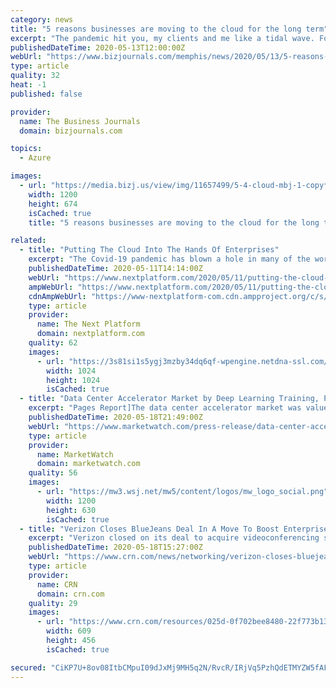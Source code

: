 ```yaml
---
category: news
title: "5 reasons businesses are moving to the cloud for the long term"
excerpt: "The pandemic hit you, my clients and me like a tidal wave. For my company it was all hands-on deck. Business continuity was the goal and implementing a functional and secure work-from-home business model was job one to keep our clients operational."
publishedDateTime: 2020-05-13T12:00:00Z
webUrl: "https://www.bizjournals.com/memphis/news/2020/05/13/5-reasons-businesses-are-moving-to-the-cloud-for.html"
type: article
quality: 32
heat: -1
published: false

provider:
  name: The Business Journals
  domain: bizjournals.com

topics:
  - Azure

images:
  - url: "https://media.bizj.us/view/img/11657499/5-4-cloud-mbj-1-copy*1200xx1202-676-0-2.jpg"
    width: 1200
    height: 674
    isCached: true
    title: "5 reasons businesses are moving to the cloud for the long term"

related:
  - title: "Putting The Cloud Into The Hands Of Enterprises"
    excerpt: "The Covid-19 pandemic has blown a hole in many of the world’s economies, forcing many businesses to temporarily shut their doors, send employees home to"
    publishedDateTime: 2020-05-11T14:14:00Z
    webUrl: "https://www.nextplatform.com/2020/05/11/putting-the-cloud-into-the-hands-of-enterprises/"
    ampWebUrl: "https://www.nextplatform.com/2020/05/11/putting-the-cloud-into-the-hands-of-enterprises/amp/"
    cdnAmpWebUrl: "https://www-nextplatform-com.cdn.ampproject.org/c/s/www.nextplatform.com/2020/05/11/putting-the-cloud-into-the-hands-of-enterprises/amp/"
    type: article
    provider:
      name: The Next Platform
      domain: nextplatform.com
    quality: 62
    images:
      - url: "https://3s81si1s5ygj3mzby34dq6qf-wpengine.netdna-ssl.com/wp-content/uploads/2020/05/hpe-greenlake-logo-1024x1024.jpg"
        width: 1024
        height: 1024
        isCached: true
  - title: "Data Center Accelerator Market by Deep Learning Training, Public Cloud Interface, Enterprise Interface"
    excerpt: "Pages Report]The data center accelerator market was valued at USD 1.60 billion in 2017 and is expected to reach USD 21.19 billion by 2023, at a CAGR of 49.47% during the forecast period. In this report,"
    publishedDateTime: 2020-05-18T21:49:00Z
    webUrl: "https://www.marketwatch.com/press-release/data-center-accelerator-market-by-deep-learning-training-public-cloud-interface-enterprise-interface-2020-05-18"
    type: article
    provider:
      name: MarketWatch
      domain: marketwatch.com
    quality: 56
    images:
      - url: "https://mw3.wsj.net/mw5/content/logos/mw_logo_social.png"
        width: 1200
        height: 630
        isCached: true
  - title: "Verizon Closes BlueJeans Deal In A Move To Boost Enterprise Cloud Video Chops"
    excerpt: "Verizon closed on its deal to acquire videoconferencing specialist BlueJeans Network for its cloud video and event technology that will give the carrier giant a stronger video meeting solution for enterprise customers to better compete against the likes of Zoom Video Communications and Microsoft Teams."
    publishedDateTime: 2020-05-18T15:27:00Z
    webUrl: "https://www.crn.com/news/networking/verizon-closes-bluejeans-deal-in-a-move-to-boost-enterprise-cloud-video-chops"
    type: article
    provider:
      name: CRN
      domain: crn.com
    quality: 29
    images:
      - url: "https://www.crn.com/resources/025d-0f702bee8480-22f773b13a62-1000/verizon-bluejeans_2.jpg"
        width: 609
        height: 456
        isCached: true

secured: "CiKP7U+8ov08ItbCMpuI09dJxMj9MH5q2N/RvcR/IRjVq5PzhQdETMYZW5fAF63B0r4+nR9huIZXC3BsIWQnMvK1Jj8LtC+0X7MNqz4zzjZenwLLVwboPO7zMK78TFzHoUjR5BARz/qJtkBcFnmZ0LP8+Z7prEqsAmE+vIONcWG5uUptDopyyLOgl9FAr8LQPTzWRuI/4DhUXMBgxvJWgMknjV3SY6RyGI6WYAZuND7MyrtpsCMfK7NJMlLL0LUJSYOs4hJN0VITbefQff/S1h+BFRSolvFBfPecG55tl8sKg+tBxUeGJ2NQJtj3PTQsxakSD9Vsw4xBiZr1OQAZ2QE8F+15vPxuK8r3axH6c1yzcngLZ20p1w5nwuhRF+oqUtBm77NHwYZt5iaO+xo0m0Je/kUPDSPCPk4x0v9ZKwS92DeoumTmt0CMbttw8gjfsJX3PtozuLndAAI2OAMX7V2okTaEvjCWLeAe54E3I4Q=;hJ3NEcG9tQH3i3aq/SUIkA=="
---
```


